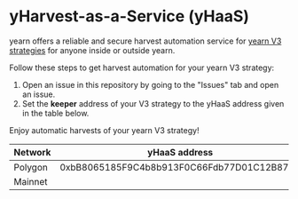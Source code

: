 # yHarvest-as-a-Service (yHaaS)

yearn offers a reliable and secure harvest automation service for [yearn V3 strategies](https://docs.yearn.finance/developers/v3/strategy_development) for anyone inside or outside yearn.

Follow these steps to get harvest automation for your yearn V3 strategy:

1. Open an issue in this repository by going to the "Issues" tab and open an issue.
2. Set the **keeper** address of your V3 strategy to the yHaaS address given in the table below.

Enjoy automatic harvests of your yearn V3 strategy!

|Network | yHaaS address|
|-----|--------|
|Polygon | 0xbB8065185F9C4b8b913F0C66Fdb77D01C12B875D      |
|Mainnet |       |